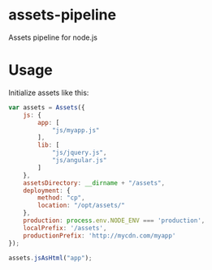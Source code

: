 assets-pipeline
===============

Assets pipeline for node.js


Usage
=====

Initialize assets like this:

```js
var assets = Assets({
    js: {
        app: [
            "js/myapp.js"
        ],
        lib: [
            "js/jquery.js",
            "js/angular.js"
        ]
    },
    assetsDirectory: __dirname + "/assets",
    deployment: {
        method: "cp",
        location: "/opt/assets/"
    },
    production: process.env.NODE_ENV === 'production',
    localPrefix: '/assets',
    productionPrefix: 'http://mycdn.com/myapp'
});

assets.jsAsHtml("app");

```